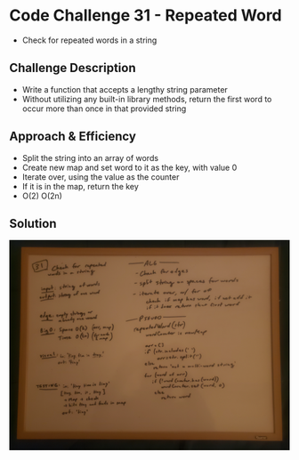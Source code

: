 # Code Challenge 31 - Repeated Word
- Check for repeated words in a string

## Challenge Description
- Write a function that accepts a lengthy string parameter
- Without utilizing any built-in library methods, return the first word to occur more than once in that provided string

## Approach & Efficiency
- Split the string into an array of words
- Create new map and set word to it as the key, with value 0
- Iterate over, using the value as the counter
- If it is in the map, return the key
- O(2) O(2n)

## Solution
![repeated-word-whiteboard](../../assets/repeated-word.jpg "repeated-word-whiteboard")
